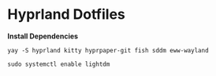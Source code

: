 # Hyprland Dotfiles

**Install Dependencies**

`yay -S hyprland kitty hyprpaper-git fish sddm eww-wayland`

`sudo systemctl enable lightdm`
